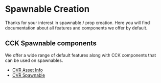# Spawnable Creation
Thanks for your interest in spawnable / prop creation. Here you will find documentation about all features and components we offer by default.

## CCK Spawnable components
We offer a wide range of default features along with CCK components that can be used on spawnables.

- [CVR Asset Info](../components/cvr-asset-info.md)
- [CVR Spawnable](../components/cvr-spawnable.md)
